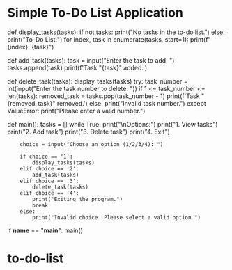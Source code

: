 # Simple To-Do List Application

def display_tasks(tasks):
    if not tasks:
        print("No tasks in the to-do list.")
    else:
        print("To-Do List:")
        for index, task in enumerate(tasks, start=1):
            print(f"{index}. {task}")

def add_task(tasks):
    task = input("Enter the task to add: ")
    tasks.append(task)
    print(f'Task "{task}" added.')

def delete_task(tasks):
    display_tasks(tasks)
    try:
        task_number = int(input("Enter the task number to delete: "))
        if 1 <= task_number <= len(tasks):
            removed_task = tasks.pop(task_number - 1)
            print(f'Task "{removed_task}" removed.')
        else:
            print("Invalid task number.")
    except ValueError:
        print("Please enter a valid number.")

def main():
    tasks = []
    while True:
        print("\nOptions:")
        print("1. View tasks")
        print("2. Add task")
        print("3. Delete task")
        print("4. Exit")
        
        choice = input("Choose an option (1/2/3/4): ")

        if choice == '1':
            display_tasks(tasks)
        elif choice == '2':
            add_task(tasks)
        elif choice == '3':
            delete_task(tasks)
        elif choice == '4':
            print("Exiting the program.")
            break
        else:
            print("Invalid choice. Please select a valid option.")

if __name__ == "__main__":
    main()
# to-do-list
